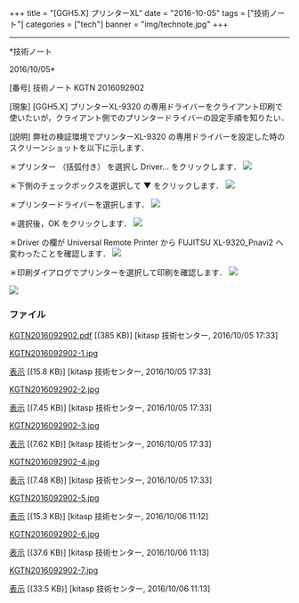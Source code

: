 ﻿+++
title = "[GGH5.X] プリンターXL"
date = "2016-10-05"
tags = ["技術ノート"]
categories = ["tech"]
banner = "img/technote.jpg"
+++

-----------------------------------------------------------------------------------------------------------------------------

*技術ノート

2016/10/05*


[番号]
技術ノート KGTN 2016092902

[現象]
[GGH5.X] プリンターXL-9320
の専用ドライバーをクライアント印刷で使いたいが，クライアント側でのプリンタードライバーの設定手順を知りたい．

[説明]
弊社の検証環境でプリンターXL-9320
の専用ドライバーを設定した時のスクリーンショットを以下に示します．

＊プリンター （括弧付き） を選択し Driver... をクリックします．
![](http://techreport.kitasp.net/attachments/download/3104/KGTN2016092902-1.jpg)

＊下側のチェックボックスを選択して ▼ をクリックします．
![](http://techreport.kitasp.net/attachments/download/3105/KGTN2016092902-2.jpg)

＊プリンタードライバーを選択します．
![](http://techreport.kitasp.net/attachments/download/3106/KGTN2016092902-3.jpg)

＊選択後，OK をクリックします．
![](http://techreport.kitasp.net/attachments/download/3107/KGTN2016092902-4.jpg)

＊Driver の欄が Universal Remote Printer から FUJITSU XL-9320_Pnavi2
へ変わったことを確認します．
![](http://techreport.kitasp.net/attachments/download/3115/KGTN2016092902-5.jpg)

＊印刷ダイアログでプリンターを選択して印刷を確認します．
![](http://techreport.kitasp.net/attachments/download/3116/KGTN2016092902-6.jpg)

![](http://techreport.kitasp.net/attachments/download/3117/KGTN2016092902-7.jpg)


### ファイル

 
 


[KGTN2016092902.pdf](http://techreport.kitasp.net/attachments/download/3103/KGTN2016092902.pdf)
 [(385 KB)] [kitasp 技術センター, 2016/10/05
17:33]

[KGTN2016092902-1.jpg](http://techreport.kitasp.net/attachments/download/3104/KGTN2016092902-1.jpg)

[表示](http://techreport.kitasp.net/attachments/3104/KGTN2016092902-1.jpg "表示")
 [(15.8 KB)] [kitasp 技術センター, 2016/10/05
17:33]

[KGTN2016092902-2.jpg](http://techreport.kitasp.net/attachments/download/3105/KGTN2016092902-2.jpg)

[表示](http://techreport.kitasp.net/attachments/3105/KGTN2016092902-2.jpg "表示")
 [(7.45 KB)] [kitasp 技術センター, 2016/10/05
17:33]

[KGTN2016092902-3.jpg](http://techreport.kitasp.net/attachments/download/3106/KGTN2016092902-3.jpg)

[表示](http://techreport.kitasp.net/attachments/3106/KGTN2016092902-3.jpg "表示")
 [(7.62 KB)] [kitasp 技術センター, 2016/10/05
17:33]

[KGTN2016092902-4.jpg](http://techreport.kitasp.net/attachments/download/3107/KGTN2016092902-4.jpg)

[表示](http://techreport.kitasp.net/attachments/3107/KGTN2016092902-4.jpg "表示")
 [(7.48 KB)] [kitasp 技術センター, 2016/10/05
17:33]

[KGTN2016092902-5.jpg](http://techreport.kitasp.net/attachments/download/3115/KGTN2016092902-5.jpg)

[表示](http://techreport.kitasp.net/attachments/3115/KGTN2016092902-5.jpg "表示")
 [(15.3 KB)] [kitasp 技術センター, 2016/10/06
11:12]

[KGTN2016092902-6.jpg](http://techreport.kitasp.net/attachments/download/3116/KGTN2016092902-6.jpg)

[表示](http://techreport.kitasp.net/attachments/3116/KGTN2016092902-6.jpg "表示")
 [(37.6 KB)] [kitasp 技術センター, 2016/10/06
11:13]

[KGTN2016092902-7.jpg](http://techreport.kitasp.net/attachments/download/3117/KGTN2016092902-7.jpg)

[表示](http://techreport.kitasp.net/attachments/3117/KGTN2016092902-7.jpg "表示")
 [(33.5 KB)] [kitasp 技術センター, 2016/10/06
11:13]


 


 

